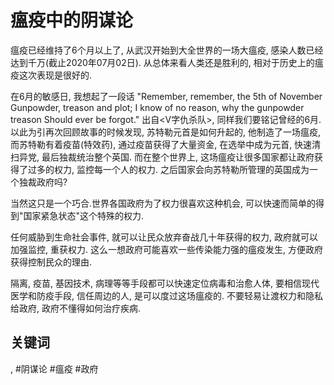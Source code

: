 # 瘟疫中的阴谋论

瘟疫已经维持了6个月以上了, 从武汉开始到大全世界的一场大瘟疫, 感染人数已经达到千万\(截止2020年07月02日\). 从总体来看人类还是胜利的, 相对于历史上的瘟疫这次表现是很好的.

在6月的敏感日, 我想起了一段话 "Remember, remember, the 5th of November Gunpowder, treason and plot; I know of no reason, why the gunpowder treason Should ever be forgot." 出自<V字仇杀队\>, 同样我们要铭记曾经的6月. 以此为引再次回顾故事的时候发现, 苏特勒元首是如何升起的, 他制造了一场瘟疫, 而苏特勒有着疫苗\(特效药\), 通过疫苗获得了大量资金, 在选举中成为元首, 快速清扫异党, 最后独裁统治整个英国. 而在整个世界上, 这场瘟疫让很多国家都让政府获得了过多的权力, 监控每一个人的权力. 之后国家会向苏特勒所管理的英国成为一个独裁政府吗?

当然这只是一个巧合.世界各国政府为了权力很喜欢这种机会, 可以快速而简单的得到"国家紧急状态"这个特殊的权力.

任何威胁到生命社会事件, 就可以让民众放弃奋战几十年获得的权力, 政府就可以加强监控, 重获权力. 这么一想政府可能喜欢一些传染能力强的瘟疫发生, 方便政府获得控制民众的理由.

隔离, 疫苗, 基因技术, 病理等等手段都可以快速定位病毒和治愈人体, 要相信现代医学和防疫手段, 信任周边的人, 是可以度过这场瘟疫的. 不要轻易让渡权力和隐私给政府, 政府不懂得如何治疗疾病.

## 关键词
, #阴谋论 #瘟疫 #政府

